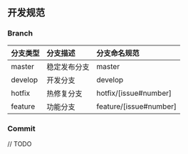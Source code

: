 ## 开发规范

### Branch
| 分支类型 | 分支描述 | 分支命名规范 |
| :------ | :------ | :------ |
| master | 稳定发布分支 | master |
| develop | 开发分支 | develop |
| hotfix | 热修复分支 | hotfix/[issue#number] |
| feature | 功能分支 | feature/[issue#number] |

### Commit

// TODO
